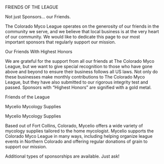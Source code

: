 FRIENDS OF THE LEAGUE

Not just Sponsors… our Friends.

The Colorado Myco League operates on the generosity of our friends in the community we serve, and we believe that local business is at the very heart of our community. We would like to dedicate this page to our most important sponsors that regularly support our mission.

Our Friends With Highest Honors

We are grateful for the support from all our friends at The Colorado Myco League, but we want to give special recognition to those who have gone above and beyond to ensure their business follows all US laws. Not only do these businesses make monthly contributions to The Colorado Myco League, but they have also submitted to our rigorous integrity test and passed. Sponsors with “Highest Honors” are signified with a gold metal.

Friends of the League

Mycelio Mycology Supplies

Mycelio Mycology Supplies

Based out of Fort Collins, Colorado, Mycelio offers a wide variety of mycology supplies tailored to the home mycologist. Mycelio supports the Colorado Myco League in many ways, including helping organize league events in Northern Colorado and offering regular donations of grain to support our mission.

Additional types of sponsorships are available. Just ask!
